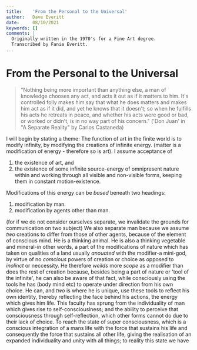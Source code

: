 ```yaml
---
title:    'From the Personal to the Universal'
author:   Dave Everitt
date:     08/10/2021
keywords: []
comments: |
  Originally written in the 1970's for a Fine Art degree. 
  Transcribed by Fania Everitt.
...
```


# From the Personal to the Universal

> "Nothing being more important than anything else, a man of knowledge chooses any act, and acts it out as if it matters to him. It's controlled folly makes him say that what he does matters and makes him act as if it did, and yet he knows that it doesn't; so when he fulfills his acts he retreats in peace, and whether his acts were good or bad, or worked or didn't, is in no way part of his concern." ('Don Juan' in "A Separate Reality" by Carlos Castaneda)

I will begin by stating a theme: The function of art in the finite world is to modify infinity, by modifying the creations of infinite energy. (matter is a modification of energy - therefore so is art). I assume acceptance of

1. the existence of art, and
2. the existence of some infinite source-energy of omnipresent nature within and working through all visible and non-visible forms, keeping them in constant motion-existence.

Modifications of this energy can be *based* beneath two headings:

1. modification by man.
2. modification by agents other than man.

(for if we do not consider ourselves separate, we invalidate the grounds for communication on two subject) We also separate man because we assume *two* creations to differ from those of other agents, because of the element of conscious mind. He is a thinking animal. He is also a thinking vegetable and mineral-in other words, a part of the modifications of nature which has taken on qualities of a land usually *anouated* with the modifier-a mini-god, by virtue of no *comcious* powers of creation or choice as opposed to *inolinct* or neccessity. He therefore *weilds* more *scope* as a modifier than does the rest of creation because, besides being a part of nature or 'tool of the infinite', he can also be aware of that fact, while consciously using the tools he has (body mind etc) to operate under direction from his own choice. He can, and *two* is where he is unique, use these tools to reflect his own identity, thereby reflecting the face behind his actions, the energy which gives him life. This faculty has sprung from the individuality of man which gives rise to self-consciouslness; and the ability to perceive that consciousness through self-reflection, which other forms cannot do due to their lack of choice. To reach the state of super consciousness, which is a conscious integration of a mans life with the force that sustains his life and consequently the force that sustains all other life, giving the realisation of an expanded individuality and unity with all things; to reality this state we have